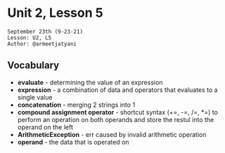 # **Unit 2, Lesson 5**
`September 23th (9-23-21)`<br>
`Lesson: U2, L5`<br>
`Author: @armeetjatyani`

## **Vocabulary**
- **evaluate** - determining the value of an expression
- **expression** - a combination of data and operators that evaluates to a single value
- **concatenation** - merging 2 strings into 1
- **compound assignment operator** - shortcut syntax (+=, -=, /=, *=) to perform an operation on both operands and store the restul into the operand on the left
- **ArithmeticException** - err caused by invalid arithmetic operation
- **operand** - the data that is operated on
